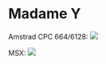 # Madame Y

Amstrad CPC 664/6128:
![ ](/screenshot_cpc.png?raw=true)

MSX:
![ ](/screenshot_msx.png?raw=true)
